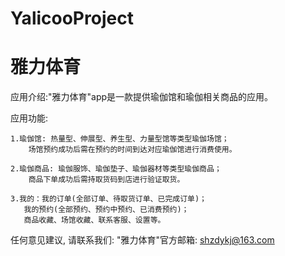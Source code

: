 # YalicooProject
# 雅力体育

  应用介绍:"雅力体育"app是一款提供瑜伽馆和瑜伽相关商品的应用。

  应用功能:

    1.瑜伽馆: 热量型、伸展型、养生型、力量型馆等类型瑜伽场馆；
        场馆预约成功后需在预约的时间到达对应瑜伽馆进行消费使用。

    2.瑜伽商品: 瑜伽服饰、瑜伽垫子、瑜伽器材等类型瑜伽商品；
        商品下单成功后需持取货码到店进行验证取货。
  
    3.我的：我的订单(全部订单、待取货订单、已完成订单)；
       我的预约(全部预约、预约中预约、已消费预约)；
       商品收藏、场馆收藏、联系客服、设置等。
       
  任何意见建议, 请联系我们: 
  "雅力体育"官方邮箱: shzdykj@163.com
